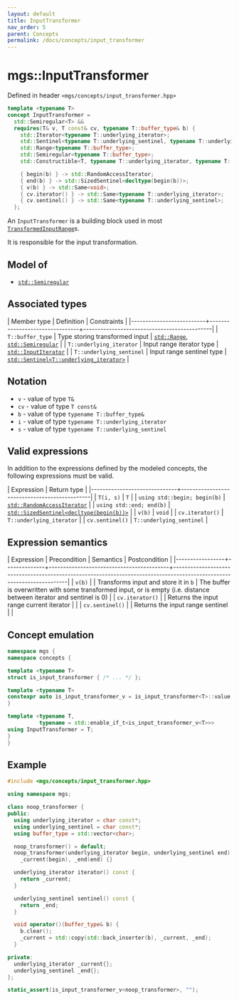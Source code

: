 ```yaml
---
layout: default
title: InputTransformer
nav_order: 5
parent: Concepts
permalink: /docs/concepts/input_transformer
---
```


# mgs::InputTransformer

Defined in header `<mgs/concepts/input_transformer.hpp>`

```cpp
template <typename T>
concept InputTransformer =
  std::Semiregular<T> &&
  requires(T& v, T const& cv, typename T::buffer_type& b) {
    std::Iterator<typename T::underlying_iterator>;
    std::Sentinel<typename T::underlying_sentinel, typename T::underlying_iterator>;
    std::Range<typename T::buffer_type>;
    std::Semiregular<typename T::buffer_type>;
    std::Constructible<T, typename T::underlying_iterator, typename T::underlying_sentinel>;

    { begin(b) } -> std::RandomAccessIterator;
    { end(b) } -> std::SizedSentinel<decltype(begin(b))>;
    { v(b) } -> std::Same<void>;
    { cv.iterator() } -> std::Same<typename T::underlying_iterator>;
    { cv.sentinel() } -> std::Same<typename T::underlying_sentinel>;
  };
```

An `InputTransformer` is a building block used in most [`TransformedInputRange`](transformed_input_range)s.

It is responsible for the input transformation.

## Model of

* [`std::Semiregular`](https://en.cppreference.com/w/cpp/experimental/ranges/concepts/Semiregular)

## Associated types

| Member type              | Definition                     | Constraints                                 |
|--------------------------+--------------------------------+---------------------------------------------|
| `T::buffer_type`         | Type storing transformed input | [`std::Range`](https://en.cppreference.com/w/cpp/ranges/Range), [`std::Semiregular`](https://en.cppreference.com/w/cpp/experimental/ranges/concepts/Semiregular)      |
| `T::underlying_iterator` | Input range iterator type      | [`std::InputIterator`](https://en.cppreference.com/w/cpp/experimental/ranges/iterator/InputIterator)                    |
| `T::underlying_sentinel` | Input range sentinel type      | [`std::Sentinel<T::underlying_iterator>`](https://en.cppreference.com/w/cpp/experimental/ranges/iterator/Sentinel) |

## Notation

* `v` - value of type `T&`
* `cv` - value of type `T const&`
* `b` - value of type `typename T::buffer_type&`
* `i` - value of type `typename T::underlying_iterator`
* `s` - value of type `typename T::underlying_sentinel`

## Valid expressions

In addition to the expressions defined by the modeled concepts, the following expressions must be valid.

| Expression                   | Return type                                  |
|------------------------------+----------------------------------------------|
| `T(i, s)`                    | `T`                                          |
| `using std::begin; begin(b)` | [`std::RandomAccessIterator`](https://en.cppreference.com/w/cpp/experimental/ranges/iterator/RandomAccessIterator)              |
| `using std::end; end(b)`     | [`std::SizedSentinel<decltype(begin(b))>`](https://en.cppreference.com/w/cpp/experimental/ranges/iterator/SizedSentinel) |
| `v(b)`                       | `void`                                       |
| `cv.iterator()`              | `T::underlying_iterator`                     |
| `cv.sentinel()`              | `T::underlying_sentinel`                     |

## Expression semantics

| Expression      | Precondition | Semantics                                | Postcondition                                                                                                         |
|-----------------+--------------+------------------------------------------+-----------------------------------------------------------------------------------------------------------------------|
| `v(b)`          |              | Transforms input and store it in `b`     | The buffer is overwritten with some transformed input, or is empty (i.e. distance between iterator and sentinel is 0) |
| `cv.iterator()` |              | Returns the input range current iterator |                                                                                                                       |
| `cv.sentinel()` |              | Returns the input range sentinel         |                                                                                                                       |

## Concept emulation

```cpp
namespace mgs {
namespace concepts {

template <typename T>
struct is_input_transformer { /* ... */ };

template <typename T>
constexpr auto is_input_transformer_v = is_input_transformer<T>::value;
}

template <typename T,
          typename = std::enable_if_t<is_input_transformer_v<T>>>
using InputTransformer = T;
}
}
```

## Example

```cpp
#include <mgs/concepts/input_transformer.hpp>

using namespace mgs;

class noop_transformer {
public:
  using underlying_iterator = char const*;
  using underlying_sentinel = char const*;
  using buffer_type = std::vector<char>;

  noop_transformer() = default;
  noop_transformer(underlying_iterator begin, underlying_sentinel end):
    _current(begin), _end(end) {}

  underlying_iterator iterator() const {
    return _current;
  }

  underlying_sentinel sentinel() const {
    return _end;
  }

  void operator()(buffer_type& b) {
    b.clear();
    _current = std::copy(std::back_inserter(b), _current, _end);
  }

private:
  underlying_iterator _current{};
  underlying_sentinel _end{};
};

static_assert(is_input_transformer_v<noop_transformer>, "");
```
